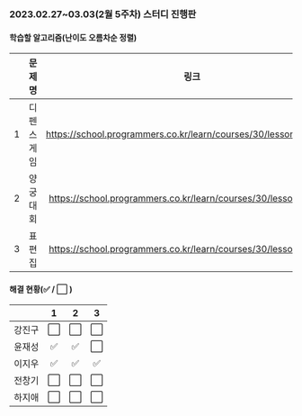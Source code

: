 ### 2023.02.27~03.03(2월 5주차) 스터디 진행판

#### 학습할 알고리즘(난이도 오름차순 정렬)

|      |      문제명      |                             링크                             | 난이도 |
| :--: | :--------------: | :----------------------------------------------------------: | :----: |
|  1   | 디펜스게임 | https://school.programmers.co.kr/learn/courses/30/lessons/142085 |  Lv.2  |
|  2   |  양궁대회  | https://school.programmers.co.kr/learn/courses/30/lessons/92342 |  Lv.2  |
|  3   |   표편집   | https://school.programmers.co.kr/learn/courses/30/lessons/81303 |  Lv.3  |

#### 해결 현황(:white_check_mark: / :white_large_square:  )

|        |          1           |          2           |          3           |
| :----: | :------------------: | :------------------: | :------------------: |
| 강진구 | :white_large_square: | :white_large_square: | :white_large_square: |
| 윤재성 | :white_check_mark: | :white_check_mark: | :white_large_square: |
| 이지우 | :white_check_mark: | :white_check_mark: | :white_check_mark: |
| 전창기 |  :white_large_square:  | :white_large_square: | :white_large_square: |
| 하지애 | :white_large_square: | :white_large_square: | :white_large_square: |

